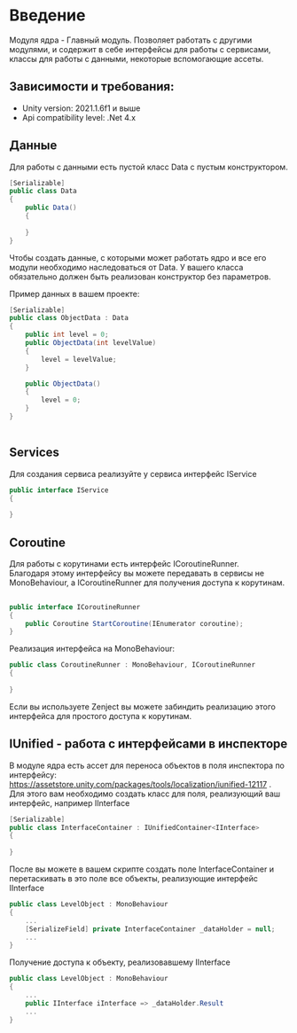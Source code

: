 # Введение

Модуля ядра - Главный модуль. Позволяет работать с другими модулями, и содержит в себе интерфейсы для работы с сервисами, классы для работы с данными, некоторые вспомогающие ассеты.

## Зависимости и требования:
* Unity version: 2021.1.6f1 и выше
* Api compatibility level: .Net 4.x


## Данные

Для работы с данными есть пустой класс Data с пустым конструктором.  

```C#
[Serializable]
public class Data
{
    public Data()
    {
            
    }
}
```

Чтобы создать данные, с которыми может работать ядро и все его модули необходимо наследоваться от Data. 
У вашего класса обязательно должен быть реализован конструктор без параметров. 

Пример данных в вашем проекте:

```C#
[Serializable]
public class ObjectData : Data 
{
    public int level = 0;
    public ObjectData(int levelValue)
    {
        level = levelValue;
    }

    public ObjectData()
    {
        level = 0;
    }
}
    
```

## Services

Для создания сервиса реализуйте у сервиса интерфейс IService

```C#
public interface IService 
{
	
}
```

## Coroutine

Для работы с корутинами есть интерфейс ICoroutineRunner.  
Благодаря этому интерфейсу вы можете передавать в сервисы не MonoBehaviour,
а ICoroutineRunner для получения доступа к корутинам.  


```C#
        
public interface ICoroutineRunner
{
    public Coroutine StartCoroutine(IEnumerator coroutine);
}
```

Реализация интерфейса на MonoBehaviour:

```C#
public class CoroutineRunner : MonoBehaviour, ICoroutineRunner
{
        
}
```

Если вы используете Zenject вы можете забиндить реализацию этого интерфейса для простого доступа к корутинам.

## IUnified - работа с интерфейсами в инспекторе

В модуле ядра есть ассет для переноса объектов в поля инспектора по интерфейсу: https://assetstore.unity.com/packages/tools/localization/iunified-12117 .  
Для этого вам необходимо создать класс для поля, реализующий ваш интерфейс, например IInterface
```C#
[Serializable]
public class InterfaceContainer : IUnifiedContainer<IInterface>
{
        
}
```


После вы можете в вашем скрипте создать поле InterfaceContainer и перетаскивать в это поле все объекты, реализующие интерфейс IInterface
```C#
public class LevelObject : MonoBehaviour
{
    ...
    [SerializeField] private InterfaceContainer _dataHolder = null;
    ...
}

```

Получение доступа к объекту, реализовавшему IInterface

```C#
public class LevelObject : MonoBehaviour
{
    ...
    public IInterface iInterface => _dataHolder.Result
    ...
}

```





